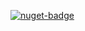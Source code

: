 [![nuget-badge](https://img.shields.io/badge/nuget-active-blue.svg)](https://www.nuget.org/packages/NequeoAzureStorage)
